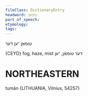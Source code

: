 ```yaml
---
fileClass: DictionaryEntry
headword: טומאַן
part_of_speech: 
etymology: 
tags: 
---
```

טומאַן
־ען
דער

{CEYD}
fog, haze, mist דער טומאַ֜ן, ־ען

NORTHEASTERN
==============

tumán {LITHUANIA, Vilnius, 54257}